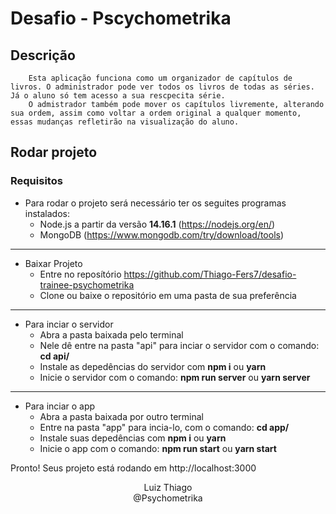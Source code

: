 # Desafio - Pscychometrika

## Descrição
        Esta aplicação funciona como um organizador de capítulos de livros. O administrador pode ver todos os livros de todas as séries. Já o aluno só tem acesso a sua rescpecita série.
        O admistrador também pode mover os capítulos livremente, alterando sua ordem, assim como voltar a ordem original a qualquer momento, essas mudanças refletirão na visualização do aluno.

## Rodar projeto
### Requisitos

- Para rodar o projeto será necessário ter os seguites programas instalados:
    - Node.js a partir da versão **14.16.1** (https://nodejs.org/en/)
    - MongoDB (https://www.mongodb.com/try/download/tools)
<hr>

- Baixar Projeto
    - Entre no reposítório https://github.com/Thiago-Fers7/desafio-trainee-psychometrika
    - Clone ou baixe o repositório em uma pasta de sua preferência
<hr>
  
- Para inciar o servidor
    - Abra a pasta baixada pelo terminal
    - Nele dê entre na pasta "api" para inciar o servidor com o comando: **cd api/**
    - Instale as depedências do servidor com **npm i** ou **yarn**
    - Inicie o servidor com o comando: **npm run server** ou **yarn server**
<hr>

- Para inciar o app
    - Abra a pasta baixada por outro terminal
    - Entre na pasta "app" para incia-lo, com o comando: **cd app/**
    - Instale suas depedências com **npm i** ou **yarn**
    - Inicie o app com o comando: **npm run start** ou **yarn start**

Pronto! Seus projeto está rodando em http://localhost:3000

<p style="text-align: center">Luiz Thiago<br> @Psychometrika</p>